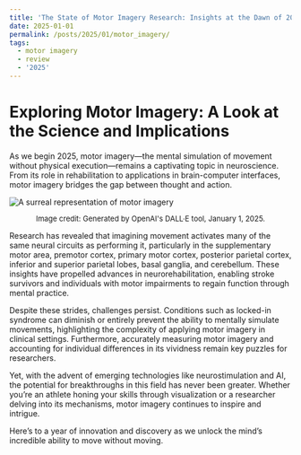 ```yaml
---
title: 'The State of Motor Imagery Research: Insights at the Dawn of 2025'
date: 2025-01-01
permalink: /posts/2025/01/motor_imagery/
tags:
  - motor imagery
  - review
  - '2025'
---
```



Exploring Motor Imagery: A Look at the Science and Implications
==== 

As we begin 2025, motor imagery—the mental simulation of movement without physical execution—remains a captivating topic in neuroscience. From its role in rehabilitation to applications in brain-computer interfaces, motor imagery bridges the gap between thought and action.

<img src="/images/blogs/DALL·E 2025-01-01 12.22.39 - A surreal representation of motor imagery, showing a human brain with glowing neural pathways connecting to a translucent figure p.webp" alt="A surreal representation of motor imagery">

<p style="font-size: small; text-align: center;">
    Image credit: Generated by OpenAI's DALL·E tool, January 1, 2025.
</p>

Research has revealed that imagining movement activates many of the same neural circuits as performing it, particularly in the supplementary motor area, premotor cortex, primary motor cortex, posterior parietal cortex, inferior and superior parietal lobes, basal ganglia, and cerebellum. These insights have propelled advances in neurorehabilitation, enabling stroke survivors and individuals with motor impairments to regain function through mental practice.

Despite these strides, challenges persist. Conditions such as locked-in syndrome can diminish or entirely prevent the ability to mentally simulate movements, highlighting the complexity of applying motor imagery in clinical settings. Furthermore, accurately measuring motor imagery and accounting for individual differences in its vividness remain key puzzles for researchers.

Yet, with the advent of emerging technologies like neurostimulation and AI, the potential for breakthroughs in this field has never been greater. Whether you’re an athlete honing your skills through visualization or a researcher delving into its mechanisms, motor imagery continues to inspire and intrigue.

Here’s to a year of innovation and discovery as we unlock the mind’s incredible ability to move without moving.
